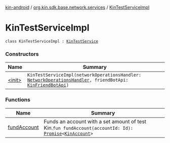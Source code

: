 [kin-android](../../index.md) / [org.kin.sdk.base.network.services](../index.md) / [KinTestServiceImpl](./index.md)

# KinTestServiceImpl

`class KinTestServiceImpl : `[`KinTestService`](../-kin-test-service/index.md)

### Constructors

| Name | Summary |
|---|---|
| [&lt;init&gt;](-init-.md) | `KinTestServiceImpl(networkOperationsHandler: `[`NetworkOperationsHandler`](../../org.kin.sdk.base.tools/-network-operations-handler/index.md)`, friendBotApi: `[`KinFriendBotApi`](../../org.kin.sdk.base.network.api.rest/-kin-friend-bot-api/index.md)`)` |

### Functions

| Name | Summary |
|---|---|
| [fundAccount](fund-account.md) | Funds an account with a set amount of test Kin.`fun fundAccount(accountId: Id): `[`Promise`](../../org.kin.sdk.base.tools/-promise/index.md)`<`[`KinAccount`](../../org.kin.sdk.base.models/-kin-account/index.md)`>` |
